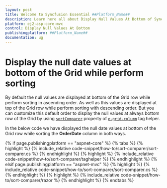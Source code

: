 ```yaml
---
layout: post
title: Welcome to Syncfusion Essential ##Platform_Name##
description: Learn here all about Display Null Values At Bottom of Syncfusion Essential ##Platform_Name## widgets based on HTML5 and jQuery.
platform: ej2-asp-core-mvc
control: Display Null Values At Bottom
publishingplatform: ##Platform_Name##
documentation: ug
---
```



# Display the null date values at bottom of the Grid while perform sorting

By default the null values are displayed at bottom of the Grid row while perform sorting in ascending order. As well as this values are displayed at top of the Grid row while perform sorting with descending order. But you can customize this default order to display the null values at always bottom row of the Grid by using [`sortComparer`](https://help.syncfusion.com/cr/aspnetcore-js2/Syncfusion.EJ2.Grids.GridColumn.html#Syncfusion_EJ2_Grids_GridColumn_SortComparer) property of [`e-grid-column`](https://help.syncfusion.com/cr/aspnetcore-js2/Syncfusion.EJ2.Grids.GridColumn.html) tag helper.

In the below code we have displayed the null date values at bottom of the Grid row while sorting the **OrderDate** column in both ways.

{% if page.publishingplatform == "aspnet-core" %}
{% tabs %}
{% highlight %}
{% include_relative code-snippet/how-to/sort-comparer/sort-comparer.cs %}
{% endhighlight %}
{% highlight %}
{% include_relative code-snippet/how-to/sort-comparer/taghelper %}
{% endhighlight %}
{% elsif page.publishingplatform == "aspnet-mvc" %}
{% highlight %} {% include_relative code-snippet/how-to/sort-comparer/sort-comparer.cs %}
{% endhighlight %}
{% highlight %}
{% include_relative code-snippet/how-to/sort-comparer/razor %}
{% endhighlight %}
{% endtabs %}



